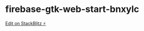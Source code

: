 # firebase-gtk-web-start-bnxylc

[Edit on StackBlitz ⚡️](https://stackblitz.com/edit/firebase-gtk-web-start-bnxylc)